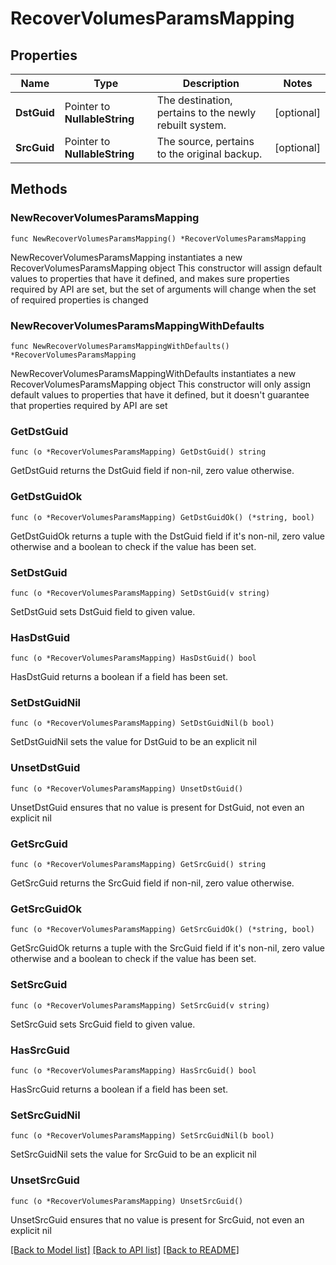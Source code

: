 # RecoverVolumesParamsMapping

## Properties

Name | Type | Description | Notes
------------ | ------------- | ------------- | -------------
**DstGuid** | Pointer to **NullableString** | The destination, pertains to the newly rebuilt system. | [optional] 
**SrcGuid** | Pointer to **NullableString** | The source, pertains to the original backup. | [optional] 

## Methods

### NewRecoverVolumesParamsMapping

`func NewRecoverVolumesParamsMapping() *RecoverVolumesParamsMapping`

NewRecoverVolumesParamsMapping instantiates a new RecoverVolumesParamsMapping object
This constructor will assign default values to properties that have it defined,
and makes sure properties required by API are set, but the set of arguments
will change when the set of required properties is changed

### NewRecoverVolumesParamsMappingWithDefaults

`func NewRecoverVolumesParamsMappingWithDefaults() *RecoverVolumesParamsMapping`

NewRecoverVolumesParamsMappingWithDefaults instantiates a new RecoverVolumesParamsMapping object
This constructor will only assign default values to properties that have it defined,
but it doesn't guarantee that properties required by API are set

### GetDstGuid

`func (o *RecoverVolumesParamsMapping) GetDstGuid() string`

GetDstGuid returns the DstGuid field if non-nil, zero value otherwise.

### GetDstGuidOk

`func (o *RecoverVolumesParamsMapping) GetDstGuidOk() (*string, bool)`

GetDstGuidOk returns a tuple with the DstGuid field if it's non-nil, zero value otherwise
and a boolean to check if the value has been set.

### SetDstGuid

`func (o *RecoverVolumesParamsMapping) SetDstGuid(v string)`

SetDstGuid sets DstGuid field to given value.

### HasDstGuid

`func (o *RecoverVolumesParamsMapping) HasDstGuid() bool`

HasDstGuid returns a boolean if a field has been set.

### SetDstGuidNil

`func (o *RecoverVolumesParamsMapping) SetDstGuidNil(b bool)`

 SetDstGuidNil sets the value for DstGuid to be an explicit nil

### UnsetDstGuid
`func (o *RecoverVolumesParamsMapping) UnsetDstGuid()`

UnsetDstGuid ensures that no value is present for DstGuid, not even an explicit nil
### GetSrcGuid

`func (o *RecoverVolumesParamsMapping) GetSrcGuid() string`

GetSrcGuid returns the SrcGuid field if non-nil, zero value otherwise.

### GetSrcGuidOk

`func (o *RecoverVolumesParamsMapping) GetSrcGuidOk() (*string, bool)`

GetSrcGuidOk returns a tuple with the SrcGuid field if it's non-nil, zero value otherwise
and a boolean to check if the value has been set.

### SetSrcGuid

`func (o *RecoverVolumesParamsMapping) SetSrcGuid(v string)`

SetSrcGuid sets SrcGuid field to given value.

### HasSrcGuid

`func (o *RecoverVolumesParamsMapping) HasSrcGuid() bool`

HasSrcGuid returns a boolean if a field has been set.

### SetSrcGuidNil

`func (o *RecoverVolumesParamsMapping) SetSrcGuidNil(b bool)`

 SetSrcGuidNil sets the value for SrcGuid to be an explicit nil

### UnsetSrcGuid
`func (o *RecoverVolumesParamsMapping) UnsetSrcGuid()`

UnsetSrcGuid ensures that no value is present for SrcGuid, not even an explicit nil

[[Back to Model list]](../README.md#documentation-for-models) [[Back to API list]](../README.md#documentation-for-api-endpoints) [[Back to README]](../README.md)


